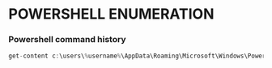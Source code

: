 # POWERSHELL ENUMERATION
### Powershell command history
```cpp
get-content c:\users\%username%\AppData\Roaming\Microsoft\Windows\PowerShell\PSReadLine\ConsoleHost_history.txt
```

